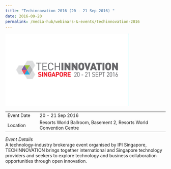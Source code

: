 ```yaml
---
title: "Techinnovation 2016 (20 - 21 Sep 2016) "
date: 2016-09-20
permalink: /media-hub/webinars-&-events/techinnovation-2016
---
```

![TechInnovation 2016](/images/media-hub/events/till-2020/techinnovation-2016.png)

<table style="width:100%">
  <tr>
    <td style="width:20%">Event Date</td>	
    <td style="width:80%">20 - 21 Sep 2016</td>	
  </tr>
  <tr>
	<td>Location</td>
	<td>Resorts World Ballroom, Basement 2, Resorts World Convention Centre</td>	
  </tr>
</table>

*Event Details*	<br>
A technology-industry brokerage event organised by IPI Singapore, TECHINNOVATION brings together international and Singapore technology providers and seekers to explore technology and business collaboration opportunities through open innovation.
